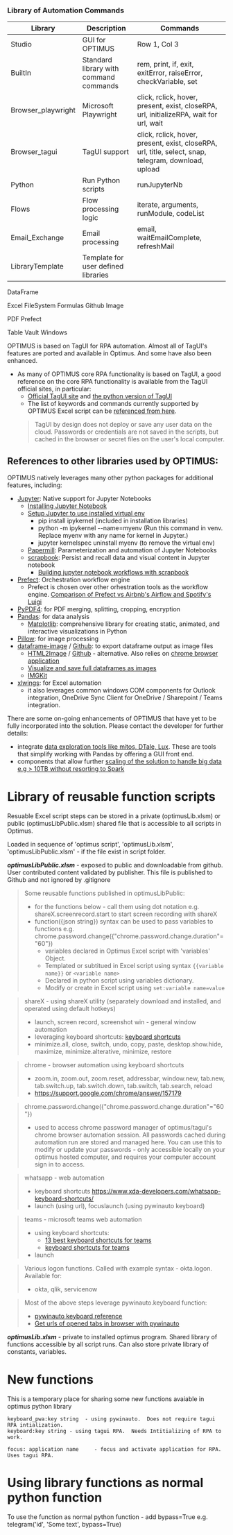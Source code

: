 ### Library of Automation Commands
| Library | Description | Commands |
|----------|----------|----------|
| Studio | GUI for OPTIMUS | Row 1, Col 3 |
| BuiltIn | Standard library with command commands | rem, print, if, exit, exitError, raiseError, checkVariable, set|
| Browser_playwright | Microsoft Playwright | click, rclick, hover, present, exist, closeRPA, url, initializeRPA, wait for url, wait |
| Browser_tagui | TagUI support | click, rclick, hover, present, exist, closeRPA, url, title, select, snap, telegram, download, upload |
| Python | Run Python scripts | runJupyterNb |
| Flows | Flow processing logic | iterate, arguments, runModule, codeList |
| Email_Exchange | Email processing | email, waitEmailComplete, refreshMail |
| LibraryTemplate | Template for user defined libraries |  |



DataFrame

Excel
FileSystem
Formulas
Github
Image

PDF
Prefect

Table
Vault
Windows



OPTIMUS is based on TagUI for RPA automation.  Almost all of TagUI's features are ported and available in Optimus.  And some have also been enhanced.
- As many of OPTIMUS core RPA functionality is based on TagUI, a good reference on the core RPA functionality is available from the TagUI official sites, in particular:
  - [Official TagUI site](https://aisingapore.org/tagui/) and [the python version of TagUI](https://github.com/tebelorg/RPA-Python)
  - The list of keywords and commands currently supported by OPTIMUS Excel script can be [referenced from here](./docs/scriptKeywords.xlsx).
  > TagUI by design does not deploy or save any user data on the cloud.  Passwords or credentials are not saved in the scripts, but cached in the browser or secret files on the user's local computer.  

## References to other libraries used by OPTIMUS:
OPTIMUS natively leverages many other python packages for additional features, including:
- [Jupyter](https://pypi.org/project/jupyter/): Native support for Jupyter Notebooks  
  - [Installing Jupyter Notebook](https://docs.jupyter.org/en/latest/install/notebook-classic.html)  
  - [Setup Jupyter to use installed virtual env](https://janakiev.com/blog/jupyter-virtual-envs/)  
    - pip install ipykernel (included in installation libraries)  
    - python -m ipykernel --name=myenv (Run this command in venv. Replace myenv with any name for kernel in Jupyter.)  
    - jupyter kernelspec uninstall myenv (to remove the virtual env)  
  - [Papermill](https://netflixtechblog.com/scheduling-notebooks-348e6c14cfd6): Parameterization and automation of Jupyter Notebooks  
  - [scrapbook](https://github.com/nteract/scrapbook): Persist and recall data and visual content in Jupyter notebook  
    - [Building jupyter notebook workflows with scrapbook](https://www.wrighters.io/building-jupyter-notebook-workflows-with-scrapbook/)  
- [Prefect](https://www.prefect.io/opensource/): Orchestration workflow engine  
  - Prefect is chosen over other orhestration tools as the workflow engine.  [Comparison of Prefect vs Airbnb's Airflow and Spotify's Luigi](https://medium.datadriveninvestor.com/the-best-automation-workflow-management-tool-airbnb-airflow-vs-spotify-luigi-5f4c9832e9fd)  
- [PyPDF4](https://pypi.org/project/PyPDF4/): for PDF merging, splitting, cropping, encryption  
- [Pandas](https://pypi.org/project/pandas/): for data analysis  
  - [Matplotlib](https://pypi.org/project/matplotlib/): comprehensive library for creating static, animated, and interactive visualizations in Python  
- [Pillow](https://pypi.org/project/Pillow/): for image processing  
- [dataframe-image](https://pypi.org/project/dataframe-image/) / [Github](https://github.com/dexplo/dataframe_image): to export dataframe output as image files  
  - [HTML2Image](https://pypi.org/project/html2image/) / [Github](https://github.com/vgalin/html2image) - alternative.  Also relies on [chrome browser application](https://www.bleepingcomputer.com/news/software/chrome-and-firefox-can-take-screenshots-of-sites-from-the-command-line/)  
  - [Visualize and save full dataframes as images](https://randomds.com/2021/12/23/visualize-and-save-full-pandas-dataframes-as-images/)  
  - [IMGKit](https://pypi.org/project/imgkit/)  
- [xlwings](https://www.xlwings.org/): for Excel automation   
  - it also leverages common windows COM components for Outlook integration, OneDrive Sync Client for OneDrive / Sharepoint / Teams integration.  

There are some on-going enhancements of OPTIMUS that have yet to be fully incorporated into the solution.  Please contact the developer for further details:
- integrate [data exploration tools like mitos, DTale, Lux](https://github.com/ray-oh/Optimus/blob/master/docs/DATA_EXPLORATION.md).  These are tools that simplify working with Pandas by offering a GUI front end.  
- components that allow further [scaling of the solution to handle big data e.g > 10TB without resorting to Spark](https://github.com/ray-oh/Optimus/blob/master/docs/SCALING.md)  


# Library of reusable function scripts
Resuable Excel script steps can be stored in a private (optimusLib.xlsm) or public (optimusLibPublic.xlsm) shared file that is accessible to all scripts in Optimus.

Loaded in sequence of 'optimus script', 'optimusLib.xlsm', 'optimusLibPublic.xlsm' - if the file exist in script folder.

***optimusLibPublic.xlsm*** - exposed to public and downloadable from github.  User contributed content validated by publisher.  This file is published to Github and not ignored by .gitignore

> Some reusable functions published in optimusLibPublic:
>  - for the functions below - call them using dot notation e.g. shareX.screenrecord.start to start screen recording with shareX
>  - function({json string}) syntax can be used to pass variables to functions e.g. chrome.password.change({"chrome.password.change.duration"="60"})
>      - variables declared in Optimus Excel script with 'variables' Object.
>      - Templated or subtitued in Excel script using syntax `{{variable name}}` or `<variable name>`
>      - Declared in python script using variables dictionary.
>      - Modify or create in Excel script using `set:variable name=value`

> shareX - using shareX utility (separately download and installed, and operated using default hotkeys)
>  - launch, screen record, screenshot 
> win - general window automation
>  - leveraging keyboard shortcuts: [keyboard shortcuts](https://support.microsoft.com/en-us/windows/keyboard-shortcuts-in-windows-dcc61a57-8ff0-cffe-9796-cb9706c75eec)
>  - minimize.all, close, switch, undo, copy, paste, desktop.show.hide, maximize, minimize.alterative, minimize, restore

> chrome - browser automation using keyboard shortcuts
>   - zoom.in, zoom.out, zoom.reset, addressbar, window.new, tab.new, tab.switch.up, tab.switch.down, tab.switch, tab.search, reload
>   - https://support.google.com/chrome/answer/157179

> chrome.password.change({"chrome.password.change.duration"="60"})
>   - used to access chrome password manager of optimus/tagui's chrome browser automation session.  All passwords cached during automation run are stored and managed here.  You can use this to modify or update your passwords - only accessible locally on your optimus hosted computer, and requires your computer account sign in to access.

> whatsapp - web automation
>   - keyboard shortcuts https://www.xda-developers.com/whatsapp-keyboard-shortcuts/
>   - launch (using url), focuslaunch (using pywinauto keyboard)

> teams - microsoft teams web automation
>   - using keyboard shortcuts:
>       - [13 best keyboard shortcuts for teams](https://helpdeskgeek.com/office-tips/the-13-best-keyboard-shortcuts-for-microsoft-teams/)
>       - [keyboard shortcuts for teams](https://support.microsoft.com/en-gb/office/keyboard-shortcuts-for-microsoft-teams-2e8e2a70-e8d8-4a19-949b-4c36dd5292d2#bkmk_global)
>   - launch

> Various logon functions.  Called with example syntax - okta.logon.  Available for:
>   - okta, qlik, servicenow

> Most of the above steps leverage pywinauto.keyboard function:
>   - [pywinauto keyboard reference](https://pywinauto.readthedocs.io/en/latest/code/pywinauto.keyboard.html)
>   - [Get urls of opened tabs in browser with pywinauto](https://stackoverflow.com/questions/72594066/get-urls-of-opened-tabs-in-browser-pywinauto-python)

***optimusLib.xlsm*** - private to installed optimus program.  Shared library of functions accessible by all script runs.  Can also store private library of constants, variables.

# New functions
This is a temporary place for sharing some new functions avaiable in optimus python library
```
keyboard_pwa:key string  - using pywinauto.  Does not require tagui RPA intialization.
keyboard:key string - using tagui RPA.  Needs Intitializing of RPA to work.

focus: application name     - focus and activate application for RPA.  Uses tagui RPA.

```

# Using library functions as normal python function  
To use the function as normal python function - add bypass=True e.g. telegram('id', 'Some text', bypass=True)